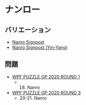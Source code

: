 # ナンロー

## バリエーション
- [Nanro Signpost](nanro-signpost.md)
- [Nanro Signpost (Yin-Yang)](nanro-signpost-yinyang.md)

## 問題
- [WPF PUZZLE GP 2020 ROUND 1](../questions/wpfpgp2020-1.md)
	- 18. Nanro
- [WPF PUZZLE GP 2020 ROUND 3](../questions/wpfpgp2020-3.md)
	- 20-21. Nanro
